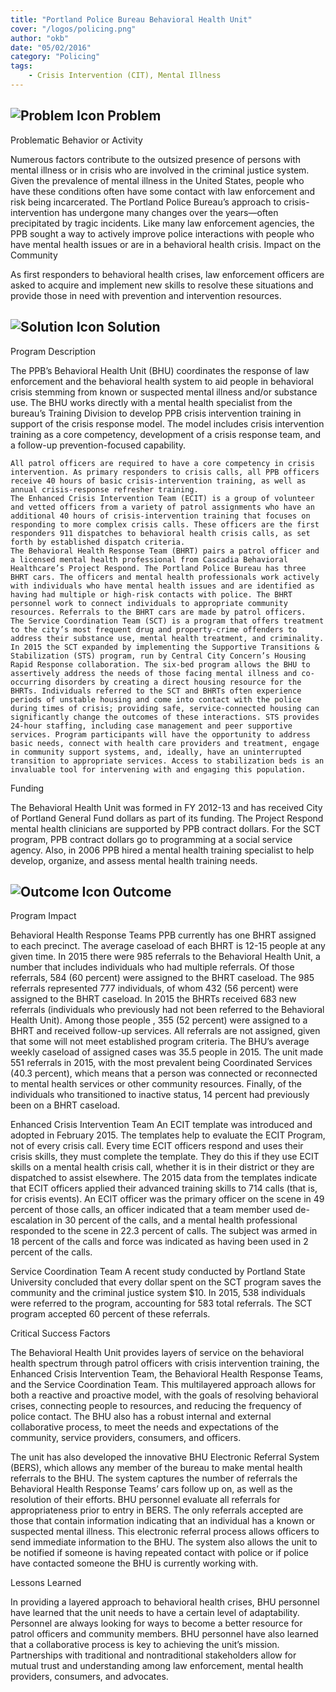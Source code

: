 ```yaml
---
title: "Portland Police Bureau Behavioral Health Unit"
cover: "/logos/policing.png"
author: "okb"
date: "05/02/2016"
category: "Policing"
tags:
    - Crisis Intervention (CIT), Mental Illness 
---
```


## ![Problem Icon](https://github.com/google/material-design-icons/raw/master/alert/1x_web/ic_error_outline_black_48dp.png "Problem") Problem

Problematic Behavior or Activity

Numerous factors contribute to the outsized presence of persons with mental illness or in crisis who are involved in the criminal justice system. Given the prevalence of mental illness in the United States, people who have these conditions often have some contact with law enforcement and risk being incarcerated. The Portland Police Bureau’s approach to crisis-intervention has undergone many changes over the years—often precipitated by tragic incidents. Like many law enforcement agencies, the PPB sought a way to actively improve police interactions with people who have mental health issues or are in a behavioral health crisis.
Impact on the Community

As first responders to behavioral health crises, law enforcement officers are asked to acquire and implement new skills to resolve these situations and provide those in need with prevention and intervention resources.

## ![Solution Icon](https://github.com/google/material-design-icons/raw/master/action/1x_web/ic_lightbulb_outline_black_48dp.png "Solution") Solution

Program Description

The PPB’s Behavioral Health Unit (BHU) coordinates the response of law enforcement and the behavioral health system to aid people in behavioral crisis stemming from known or suspected mental illness and/or substance use. The BHU works directly with a mental health specialist from the bureau’s Training Division to develop PPB crisis intervention training in support of the crisis response model. The model includes crisis intervention training as a core competency, development of a crisis response team, and a follow-up prevention-focused capability.

    All patrol officers are required to have a core competency in crisis intervention. As primary responders to crisis calls, all PPB officers receive 40 hours of basic crisis-intervention training, as well as annual crisis-response refresher training.
    The Enhanced Crisis Intervention Team (ECIT) is a group of volunteer and vetted officers from a variety of patrol assignments who have an additional 40 hours of crisis-intervention training that focuses on responding to more complex crisis calls. These officers are the first responders 911 dispatches to behavioral health crisis calls, as set forth by established dispatch criteria.
    The Behavioral Health Response Team (BHRT) pairs a patrol officer and a licensed mental health professional from Cascadia Behavioral Healthcare’s Project Respond. The Portland Police Bureau has three BHRT cars. The officers and mental health professionals work actively with individuals who have mental health issues and are identified as having had multiple or high-risk contacts with police. The BHRT personnel work to connect individuals to appropriate community resources. Referrals to the BHRT cars are made by patrol officers.
    The Service Coordination Team (SCT) is a program that offers treatment to the city’s most frequent drug and property-crime offenders to address their substance use, mental health treatment, and criminality. In 2015 the SCT expanded by implementing the Supportive Transitions & Stabilization (STS) program, run by Central City Concern’s Housing Rapid Response collaboration. The six-bed program allows the BHU to assertively address the needs of those facing mental illness and co-occurring disorders by creating a direct housing resource for the BHRTs. Individuals referred to the SCT and BHRTs often experience periods of unstable housing and come into contact with the police during times of crisis; providing safe, service-connected housing can significantly change the outcomes of these interactions. STS provides 24-hour staffing, including case management and peer supportive services. Program participants will have the opportunity to address basic needs, connect with health care providers and treatment, engage in community support systems, and, ideally, have an uninterrupted transition to appropriate services. Access to stabilization beds is an invaluable tool for intervening with and engaging this population.

Funding

The Behavioral Health Unit was formed in FY 2012-13 and has received City of Portland General Fund dollars as part of its funding. The Project Respond mental health clinicians are supported by PPB contract dollars. For the SCT program, PPB contract dollars go to programming at a social service agency. Also, in 2006 PPB hired a mental health training specialist to help develop, organize, and assess mental health training needs.

## ![Outcome Icon](https://github.com/google/material-design-icons/raw/master/action/1x_web/ic_view_list_black_48dp.png "Outcome") Outcome

Program Impact

Behavioral Health Response Teams
PPB currently has one BHRT assigned to each precinct. The average caseload of each BHRT is 12-15 people at any given time. In 2015 there were 985 referrals to the Behavioral Health Unit, a number that includes individuals who had multiple referrals. Of those referrals, 584 (60 percent) were assigned to the BHRT caseload. The 985 referrals represented 777 individuals, of whom 432 (56 percent) were assigned to the BHRT caseload. In 2015 the BHRTs received 683 new referrals (individuals who previously had not been referred to the Behavioral Health Unit). Among those people , 355 (52 percent) were assigned to a BHRT and received follow-up services. All referrals are not assigned, given that some will not meet established program criteria. The BHU’s average weekly caseload of assigned cases was 35.5 people in 2015. The unit made 551 referrals in 2015, with the most prevalent being Coordinated Services (40.3 percent), which means that a person was connected or reconnected to mental health services or other community resources. Finally, of the individuals who transitioned to inactive status, 14 percent had previously been on a BHRT caseload.

Enhanced Crisis Intervention Team
An ECIT template was introduced and adopted in February 2015. The templates help to evaluate the ECIT Program, not of every crisis call. Every time ECIT officers respond and uses their crisis skills, they must complete the template. They do this if they use ECIT skills on a mental health crisis call, whether it is in their district or they are dispatched to assist elsewhere. The 2015 data from the templates indicate that ECIT officers applied their advanced training skills to 714 calls (that is, for crisis events). An ECIT officer was the primary officer on the scene in 49 percent of those calls, an officer indicated that a team member used de-escalation in 30 percent of the calls, and a mental health professional responded to the scene in 22.3 percent of calls. The subject was armed in 18 percent of the calls and force was indicated as having been used in 2 percent of the calls.

Service Coordination Team
A recent study conducted by Portland State University concluded that every dollar spent on the SCT program saves the community and the criminal justice system $10. In 2015, 538 individuals were referred to the program, accounting for 583 total referrals. The SCT program accepted 60 percent of these referrals.

Critical Success Factors

The Behavioral Health Unit provides layers of service on the behavioral health spectrum through patrol officers with crisis intervention training, the Enhanced Crisis Intervention Team, the Behavioral Health Response Teams, and the Service Coordination Team. This multilayered approach allows for both a reactive and proactive model, with the goals of resolving behavioral crises, connecting people to resources, and reducing the frequency of police contact. The BHU also has a robust internal and external collaborative process, to meet the needs and expectations of the community, service providers, consumers, and officers.

The unit has also developed the innovative BHU Electronic Referral System (BERS), which allows any member of the bureau to make mental health referrals to the BHU. The system captures the number of referrals the Behavioral Health Response Teams’ cars follow up on, as well as the resolution of their efforts. BHU personnel evaluate all referrals for appropriateness prior to entry in BERS. The only referrals accepted are those that contain information indicating that an individual has a known or suspected mental illness. This electronic referral process allows officers to send immediate information to the BHU. The system also allows the unit to be notified if someone is having repeated contact with police or if police have contacted someone the BHU is currently working with.

Lessons Learned

In providing a layered approach to behavioral health crises, BHU personnel have learned that the unit needs to have a certain level of adaptability. Personnel are always looking for ways to become a better resource for patrol officers and community members. BHU personnel have also learned that a collaborative process is key to achieving the unit’s mission. Partnerships with traditional and nontraditional stakeholders allow for mutual trust and understanding among law enforcement, mental health providers, consumers, and advocates.

